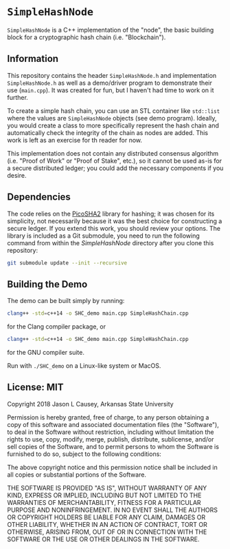 # `SimpleHashNode`
`SimpleHashNode` is a C++ implementation of the "node", the basic building block for a cryptographic hash chain (i.e. "Blockchain").  

## Information
This repository contains the header `SimpleHashNode.h` and implementation `SimpleHashNode.h` as well as a demo/driver program to demonstrate their use (`main.cpp`).  It was created for fun, but I haven't had time to work on it further.

To create a simple hash chain, you can use an STL container like `std::list` where the values are `SimpleHashNode` objects (see demo program).  Ideally, you would create a class to more specifically represent the hash chain and automatically check the integrity of the chain as nodes are added.  This work is left as an exercise for th reader for now.

This implementation does not contain any distributed consensus algorithm (i.e. "Proof of Work" or "Proof of Stake", etc.), so it cannot be used as-is for a secure distributed ledger; you could add the necessary components if you desire.

## Dependencies
The code relies on the [PicoSHA2](https://github.com/okdshin/PicoSHA2) library for hashing; it was chosen for its simplicity, not necessarily because it was the best choice for constructing a secure ledger.  If you extend this work, you should review your options.  The library is included as a Git submodule, you need to run the following command from within the _SimpleHashNode_ directory after you clone this repository:

```bash
git submodule update --init --recursive
```

## Building the Demo
The demo can be built simply by running:

```bash
clang++ -std=c++14 -o SHC_demo main.cpp SimpleHashChain.cpp
```
for the Clang compiler package, or
```bash
clang++ -std=c++14 -o SHC_demo main.cpp SimpleHashChain.cpp
```
for the GNU compiler suite.  

Run with `./SHC_demo` on a Linux-like system or MacOS.


## License: MIT

Copyright 2018 Jason L Causey, Arkansas State University

Permission is hereby granted, free of charge, to any person obtaining a copy of this software and associated documentation files (the "Software"), to deal in the Software without restriction, including without limitation the rights to use, copy, modify, merge, publish, distribute, sublicense, and/or sell copies of the Software, and to permit persons to whom the Software is furnished to do so, subject to the following conditions:

The above copyright notice and this permission notice shall be included in all copies or substantial portions of the Software.

THE SOFTWARE IS PROVIDED "AS IS", WITHOUT WARRANTY OF ANY KIND, EXPRESS OR IMPLIED, INCLUDING BUT NOT LIMITED TO THE WARRANTIES OF MERCHANTABILITY, FITNESS FOR A PARTICULAR PURPOSE AND NONINFRINGEMENT. IN NO EVENT SHALL THE AUTHORS OR COPYRIGHT HOLDERS BE LIABLE FOR ANY CLAIM, DAMAGES OR OTHER LIABILITY, WHETHER IN AN ACTION OF CONTRACT, TORT OR OTHERWISE, ARISING FROM, OUT OF OR IN CONNECTION WITH THE SOFTWARE OR THE USE OR OTHER DEALINGS IN THE SOFTWARE.
